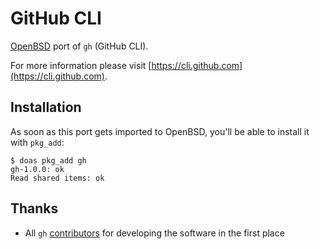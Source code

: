 # GitHub CLI

[OpenBSD](https://www.openbsd.org) port of `gh` (GitHub CLI).

For more information please visit [https://cli.github.com](https://cli.github.com).

## Installation

As soon as this port gets imported to OpenBSD, you'll be able to install it with `pkg_add`:

```shell
$ doas pkg_add gh
gh-1.0.0: ok
Read shared items: ok
```

## Thanks

* All `gh` [contributors](https://github.com/cli/cli/graphs/contributors) for developing the software in the first place
